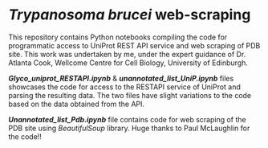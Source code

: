 # _Trypanosoma brucei_ web-scraping
This repository contains Python notebooks compiling the code for programmatic access to UniProt REST API service and web scraping of PDB site. This work was undertaken by me,
under the expert guidance of Dr. Atlanta Cook, Wellcome Centre for Cell Biology, University of Edinburgh.

***Glyco_uniprot_RESTAPI.ipynb*** & ***unannotated_list_UniP.ipynb*** files showcases the code for access to the RESTAPI service of UniProt and parsing the resulting data. The two
files have slight variations to the code based on the data obtained from the API.

***Unannotated_list_Pdb.ipynb*** file contains code for web scraping of the PDB site using _BeautifulSoup_ library. Huge thanks to Paul McLaughlin for the code!!
